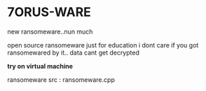 # 7ORUS-WARE
new ransomeware..nun much

open source ransomeware just for education
i dont care if you got ransomewared by it.. data cant get decrypted

**try on virtual machine**

ransomeware src : ransomeware.cpp
